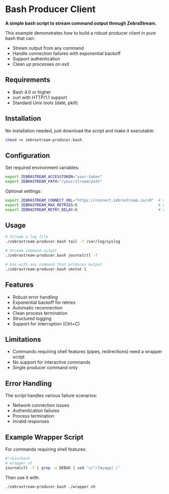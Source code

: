 # Bash Producer Client

**A simple bash script to stream command output through ZebraStream.**

This example demonstrates how to build a robust producer client in pure bash that can:
- Stream output from any command
- Handle connection failures with exponential backoff
- Support authentication
- Clean up processes on exit

## Requirements

- Bash 4.0 or higher
- curl with HTTP/1.1 support
- Standard Unix tools (date, pkill)

## Installation

No installation needed, just download the script and make it executable:
```bash
chmod +x zebrastream-producer.bash
```

## Configuration

Set required environment variables:
```bash
export ZEBRASTREAM_ACCESSTOKEN="your-token"
export ZEBRASTREAM_PATH="/your/stream/path"
```

Optional settings:
```bash
export ZEBRASTREAM_CONNECT_URL="https://connect.zebrastream.io/v0"  # default
export ZEBRASTREAM_MAX_RETRIES=5                                    # default
export ZEBRASTREAM_RETRY_DELAY=5                                    # default
```

## Usage

```bash
# Stream a log file
./zebrastream-producer.bash tail -f /var/log/syslog

# Stream command output
./zebrastream-producer.bash journalctl -f

# Use with any command that produces output
./zebrastream-producer.bash vmstat 1
```

## Features

- Robust error handling
- Exponential backoff for retries
- Automatic reconnection
- Clean process termination
- Structured logging
- Support for interruption (Ctrl+C)

## Limitations

- Commands requiring shell features (pipes, redirections) need a wrapper script
- No support for interactive commands
- Single producer command only

## Error Handling

The script handles various failure scenarios:
- Network connection issues
- Authentication failures
- Process termination
- Invalid responses

## Example Wrapper Script

For commands requiring shell features:

```bash
#!/bin/bash
# wrapper.sh
journalctl -f | grep -v DEBUG | sed 's/^/[myapp] /'
```

Then use it with:
```bash
./zebrastream-producer.bash ./wrapper.sh
```